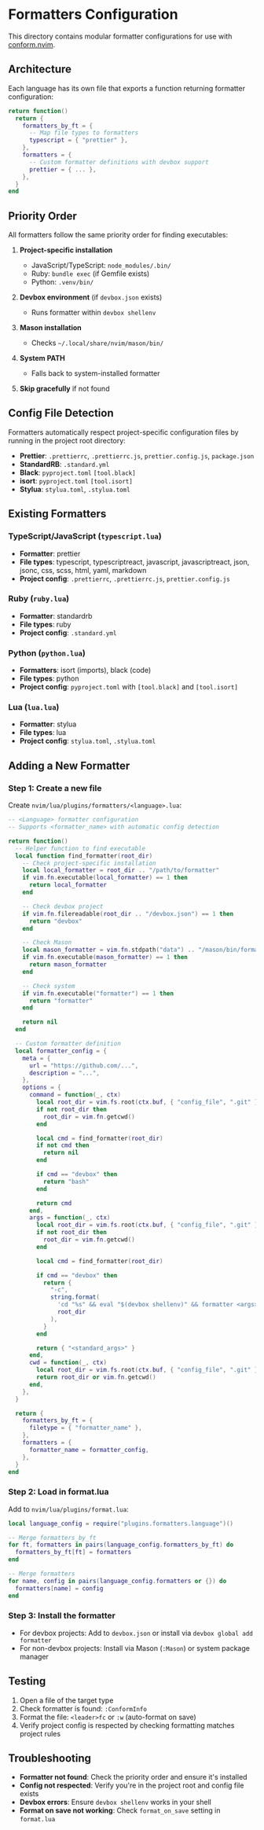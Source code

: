 # Formatters Configuration

This directory contains modular formatter configurations for use with [conform.nvim](https://github.com/stevearc/conform.nvim).

## Architecture

Each language has its own file that exports a function returning formatter configuration:

```lua
return function()
  return {
    formatters_by_ft = {
      -- Map file types to formatters
      typescript = { "prettier" },
    },
    formatters = {
      -- Custom formatter definitions with devbox support
      prettier = { ... },
    },
  }
end
```

## Priority Order

All formatters follow the same priority order for finding executables:

1. **Project-specific installation**
   - JavaScript/TypeScript: `node_modules/.bin/`
   - Ruby: `bundle exec` (if Gemfile exists)
   - Python: `.venv/bin/`

2. **Devbox environment** (if `devbox.json` exists)
   - Runs formatter within `devbox shellenv`

3. **Mason installation**
   - Checks `~/.local/share/nvim/mason/bin/`

4. **System PATH**
   - Falls back to system-installed formatter

5. **Skip gracefully** if not found

## Config File Detection

Formatters automatically respect project-specific configuration files by running in the project root directory:

- **Prettier**: `.prettierrc`, `.prettierrc.js`, `prettier.config.js`, `package.json`
- **StandardRB**: `.standard.yml`
- **Black**: `pyproject.toml` `[tool.black]`
- **isort**: `pyproject.toml` `[tool.isort]`
- **Stylua**: `stylua.toml`, `.stylua.toml`

## Existing Formatters

### TypeScript/JavaScript (`typescript.lua`)
- **Formatter**: prettier
- **File types**: typescript, typescriptreact, javascript, javascriptreact, json, jsonc, css, scss, html, yaml, markdown
- **Project config**: `.prettierrc`, `.prettierrc.js`, `prettier.config.js`

### Ruby (`ruby.lua`)
- **Formatter**: standardrb
- **File types**: ruby
- **Project config**: `.standard.yml`

### Python (`python.lua`)
- **Formatters**: isort (imports), black (code)
- **File types**: python
- **Project config**: `pyproject.toml` with `[tool.black]` and `[tool.isort]`

### Lua (`lua.lua`)
- **Formatter**: stylua
- **File types**: lua
- **Project config**: `stylua.toml`, `.stylua.toml`

## Adding a New Formatter

### Step 1: Create a new file

Create `nvim/lua/plugins/formatters/<language>.lua`:

```lua
-- <Language> formatter configuration
-- Supports <formatter_name> with automatic config detection

return function()
  -- Helper function to find executable
  local function find_formatter(root_dir)
    -- Check project-specific installation
    local local_formatter = root_dir .. "/path/to/formatter"
    if vim.fn.executable(local_formatter) == 1 then
      return local_formatter
    end

    -- Check devbox project
    if vim.fn.filereadable(root_dir .. "/devbox.json") == 1 then
      return "devbox"
    end

    -- Check Mason
    local mason_formatter = vim.fn.stdpath("data") .. "/mason/bin/formatter"
    if vim.fn.executable(mason_formatter) == 1 then
      return mason_formatter
    end

    -- Check system
    if vim.fn.executable("formatter") == 1 then
      return "formatter"
    end

    return nil
  end

  -- Custom formatter definition
  local formatter_config = {
    meta = {
      url = "https://github.com/...",
      description = "...",
    },
    options = {
      command = function(_, ctx)
        local root_dir = vim.fs.root(ctx.buf, { "config_file", ".git" })
        if not root_dir then
          root_dir = vim.fn.getcwd()
        end

        local cmd = find_formatter(root_dir)
        if not cmd then
          return nil
        end

        if cmd == "devbox" then
          return "bash"
        end

        return cmd
      end,
      args = function(_, ctx)
        local root_dir = vim.fs.root(ctx.buf, { "config_file", ".git" })
        if not root_dir then
          root_dir = vim.fn.getcwd()
        end

        local cmd = find_formatter(root_dir)

        if cmd == "devbox" then
          return {
            "-c",
            string.format(
              'cd "%s" && eval "$(devbox shellenv)" && formatter <args>',
              root_dir
            ),
          }
        end

        return { "<standard_args>" }
      end,
      cwd = function(_, ctx)
        local root_dir = vim.fs.root(ctx.buf, { "config_file", ".git" })
        return root_dir or vim.fn.getcwd()
      end,
    },
  }

  return {
    formatters_by_ft = {
      filetype = { "formatter_name" },
    },
    formatters = {
      formatter_name = formatter_config,
    },
  }
end
```

### Step 2: Load in format.lua

Add to `nvim/lua/plugins/format.lua`:

```lua
local language_config = require("plugins.formatters.language")()

-- Merge formatters_by_ft
for ft, formatters in pairs(language_config.formatters_by_ft) do
  formatters_by_ft[ft] = formatters
end

-- Merge formatters
for name, config in pairs(language_config.formatters or {}) do
  formatters[name] = config
end
```

### Step 3: Install the formatter

- For devbox projects: Add to `devbox.json` or install via `devbox global add formatter`
- For non-devbox projects: Install via Mason (`:Mason`) or system package manager

## Testing

1. Open a file of the target type
2. Check formatter is found: `:ConformInfo`
3. Format the file: `<leader>fc` or `:w` (auto-format on save)
4. Verify project config is respected by checking formatting matches project rules

## Troubleshooting

- **Formatter not found**: Check the priority order and ensure it's installed
- **Config not respected**: Verify you're in the project root and config file exists
- **Devbox errors**: Ensure `devbox shellenv` works in your shell
- **Format on save not working**: Check `format_on_save` setting in `format.lua`
